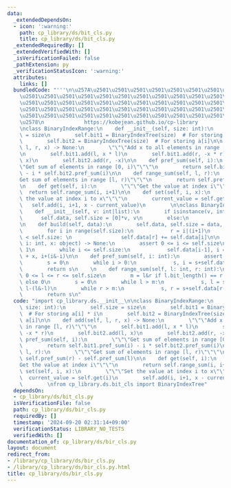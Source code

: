 ```yaml
---
data:
  _extendedDependsOn:
  - icon: ':warning:'
    path: cp_library/ds/bit_cls.py
    title: cp_library/ds/bit_cls.py
  _extendedRequiredBy: []
  _extendedVerifiedWith: []
  _isVerificationFailed: false
  _pathExtension: py
  _verificationStatusIcon: ':warning:'
  attributes:
    links: []
  bundledCode: "'''\n\u257A\u2501\u2501\u2501\u2501\u2501\u2501\u2501\u2501\u2501\u2501\
    \u2501\u2501\u2501\u2501\u2501\u2501\u2501\u2501\u2501\u2501\u2501\u2501\u2501\
    \u2501\u2501\u2501\u2501\u2501\u2501\u2501\u2501\u2501\u2501\u2501\u2501\u2501\
    \u2501\u2501\u2501\u2501\u2501\u2501\u2501\u2501\u2501\u2501\u2501\u2501\u2501\
    \u2501\u2501\u2501\u2501\u2501\u2501\u2501\u2501\u2501\u2501\u2501\u2501\u2501\
    \u2578\n             https://kobejean.github.io/cp-library               \n'''\n\
    \nclass BinaryIndexRange:\n    def __init__(self, size: int):\n        self.size\
    \ = size\n        self.bit1 = BinaryIndexTree(size)  # For storing a[i] * i\n\
    \        self.bit2 = BinaryIndexTree(size)  # For storing a[i]\n\n    def add(self,\
    \ l, r, x) -> None:\n        \"\"\"Add x to all elements in range [l, r)\"\"\"\
    \n        self.bit1.add(l, x * l)\n        self.bit1.add(r, -x * r)\n        self.bit2.add(l,\
    \ x)\n        self.bit2.add(r, -x)\n\n    def pref_sum(self, i):\n        \"\"\
    \"Get sum of elements in range [0, i)\"\"\"\n        return self.bit1.pref_sum(i)\
    \ - i * self.bit2.pref_sum(i)\n\n    def range_sum(self, l, r):\n        \"\"\"\
    Get sum of elements in range [l, r)\"\"\"\n        return self.pref_sum(r) - self.pref_sum(l)\n\
    \n    def get(self, i):\n        \"\"\"Get the value at index i\"\"\"\n      \
    \  return self.range_sum(i, i+1)\n\n    def set(self, i, x):\n        \"\"\"Set\
    \ the value at index i to x\"\"\"\n        current_value = self.get(i)\n     \
    \   self.add(i, i+1, x - current_value)\n        \n\nclass BinaryIndexTree:\n\
    \    def __init__(self, v: int|list):\n        if isinstance(v, int):\n      \
    \      self.data, self.size = [0]*v, v\n        else:\n            self.build(v)\n\
    \n    def build(self, data):\n        self.data, self.size = data, len(data)\n\
    \        for i in range(self.size):\n            r = i|(i+1)\n            if r\
    \ < self.size: \n                self.data[r] += self.data[i]\n\n    def add(self,\
    \ i: int, x: object) -> None:\n        assert 0 <= i <= self.size\n        i +=\
    \ 1\n        while i <= self.size:\n            self.data[i-1], i = self.data[i-1]\
    \ + x, i+(i&-i)\n\n    def pref_sum(self, i: int):\n        assert 0 <= i <= self.size\n\
    \        s = 0\n        while i > 0:\n            s, i = s+self.data[i-1], i-(i&-i)\n\
    \        return s\n    \n    def range_sum(self, l: int, r: int):\n        assert\
    \ 0 <= l <= r <= self.size\n        m = l&r if l.bit_length() == r.bit_length()\
    \ else 0\n        s = 0\n        while l > m:\n            s, l = s-self.data[l-1],\
    \ l-(l&-l)\n        while r > m:\n            s, r = s+self.data[r-1], r-(r&-r)\n\
    \        return s\n"
  code: "import cp_library.ds.__init__\n\nclass BinaryIndexRange:\n    def __init__(self,\
    \ size: int):\n        self.size = size\n        self.bit1 = BinaryIndexTree(size)\
    \  # For storing a[i] * i\n        self.bit2 = BinaryIndexTree(size)  # For storing\
    \ a[i]\n\n    def add(self, l, r, x) -> None:\n        \"\"\"Add x to all elements\
    \ in range [l, r)\"\"\"\n        self.bit1.add(l, x * l)\n        self.bit1.add(r,\
    \ -x * r)\n        self.bit2.add(l, x)\n        self.bit2.add(r, -x)\n\n    def\
    \ pref_sum(self, i):\n        \"\"\"Get sum of elements in range [0, i)\"\"\"\n\
    \        return self.bit1.pref_sum(i) - i * self.bit2.pref_sum(i)\n\n    def range_sum(self,\
    \ l, r):\n        \"\"\"Get sum of elements in range [l, r)\"\"\"\n        return\
    \ self.pref_sum(r) - self.pref_sum(l)\n\n    def get(self, i):\n        \"\"\"\
    Get the value at index i\"\"\"\n        return self.range_sum(i, i+1)\n\n    def\
    \ set(self, i, x):\n        \"\"\"Set the value at index i to x\"\"\"\n      \
    \  current_value = self.get(i)\n        self.add(i, i+1, x - current_value)\n\
    \        \nfrom cp_library.ds.bit_cls import BinaryIndexTree"
  dependsOn:
  - cp_library/ds/bit_cls.py
  isVerificationFile: false
  path: cp_library/ds/bir_cls.py
  requiredBy: []
  timestamp: '2024-09-20 02:31:14+09:00'
  verificationStatus: LIBRARY_NO_TESTS
  verifiedWith: []
documentation_of: cp_library/ds/bir_cls.py
layout: document
redirect_from:
- /library/cp_library/ds/bir_cls.py
- /library/cp_library/ds/bir_cls.py.html
title: cp_library/ds/bir_cls.py
---
```

